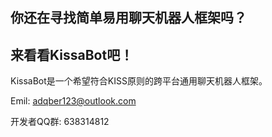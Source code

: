 ## 你还在寻找简单易用聊天机器人框架吗？
## 来看看KissaBot吧！

KissaBot是一个希望符合KISS原则的跨平台通用聊天机器人框架。

Emil: adqber123@outlook.com

开发者QQ群: 638314812
